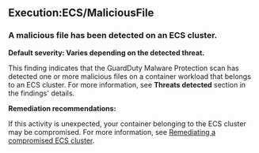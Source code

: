 Execution:ECS/MaliciousFile
---------------------------


### A malicious file has been detected on an ECS cluster.


**Default severity: Varies depending on the detected threat.**


This finding indicates that the GuardDuty Malware Protection scan has detected one or more malicious files on a container workload that belongs to an ECS cluster. For more information, see **Threats detected** section in the findings' details.


**Remediation recommendations:**


If this activity is unexpected, your container belonging to the ECS cluster may be compromised. For more information, see [Remediating a compromised ECS cluster](https://docs.aws.amazon.com/guardduty/latest/ug/guardduty_remediate.html#compromised-ecs).

